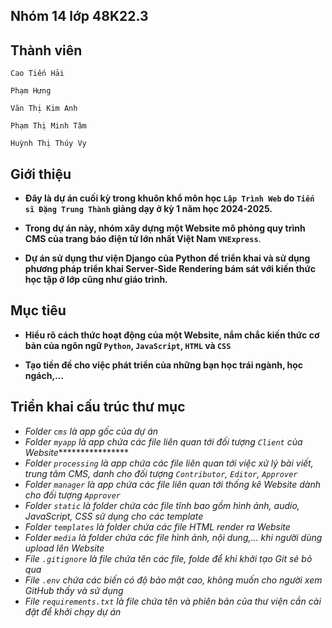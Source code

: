 ## Nhóm 14 lớp 48K22.3

## Thành viên
  `Cao Tiến Hải`

  `Phạm Hưng`

  `Văn Thị Kim Anh`

  `Phạm Thị Minh Tâm` 

  `Huỳnh Thị Thúy Vy`

## Giới thiệu
  - **Đây là dự án cuối kỳ trong khuôn khổ môn học `Lập Trình Web` do `Tiến sĩ Đặng Trung Thành` giảng dạy ở kỳ 1 năm học 2024-2025.**

  - **Trong dự án này, nhóm xây dựng một Website mô phỏng quy trình CMS của trang báo điện tử lớn nhất Việt Nam `VNExpress`**. 

  - **Dự án sử dụng thư viện Django của Python để triển khai và sử dụng phương pháp triển khai Server-Side Rendering bám sát với kiến thức học tập ở lớp cũng như giáo trình.**

## Mục tiêu
  - **Hiểu rõ cách thức hoạt động của một Website, nắm chắc kiến thức cơ bản của ngôn ngữ `Python`, `JavaScript`, `HTML` và `CSS`**

  - **Tạo tiền đề cho việc phát triển của những bạn học trái ngành, học ngách,...**

## Triển khai cấu trúc thư mục
  - *Folder `cms` là app gốc của dự án*
  - *Folder `myapp` là app chứa các file liên quan tới đối tượng `Client` của Website*****************
  - *Folder `processing` là app chứa các file liên quan tới việc xử lý bài viết, trung tâm CMS, danh cho đối tượng `Contributor`, `Editor`, `Approver`*
  - *Folder `manager` là app chứa các file liên quan tới thống kê Website dành cho đối tượng `Approver`*
  - *Folder `static` là folder chứa các file tĩnh bao gồm hình ảnh, audio, JavaScript, CSS sử dụng cho các template*
  - *Folder `templates` là folder chứa các file HTML render ra Website*
  - *Folder `media` là folder chứa các file hình ảnh, nội dung,... khi người dùng upload lên Website*
  - *File `.gitignore` là file chứa tên các file, folde để khi khởi tạo Git sẻ bỏ qua*
  - *File `.env` chứa các biến có độ bảo mật cao, không muốn cho người xem GitHub thấy và sử dụng*
  - *File `requirements.txt` là file chứa tên và phiên bản của thư viện cần cài đặt để khởi chạy dự án*